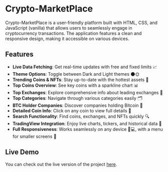 # Crypto-MarketPlace
Crypto-MarketPlace is a user-friendly platform built with HTML, CSS, and JavaScript (vanilla) that allows users to seamlessly engage in cryptocurrency transactions. The application features a clean and responsive design, making it accessible on various devices.

## Features  

- **Live Data Fetching**: Get real-time updates with free and fixed limits 📈  
- **Theme Options**: Toggle between Dark and Light themes 🌑🌞  
- **Trending Coins & NFTs**: Stay up-to-date with the hottest assets 🚀  
- **Top Coins Overview**: See key coins with a sparkline chart 📊  
- **Top Exchanges**: Explore comprehensive info about leading exchanges 🏦  
- **Top Categories**: Navigate through various categories easily 🗂️  
- **BTC Holder Companies**: Discover companies holding Bitcoin 🏢  
- **Detailed Coin Info**: Click on any coin to view full details 🔎  
- **Search Functionality**: Find coins, exchanges, and NFTs quickly 🔍  
- **TradingView Integration**: Enjoy live charts, tickers, and historical data 📅  
- **Full Responsiveness**: Works seamlessly on any device 📱💻, with a menu for smaller screens 📲  

## Live Demo  

You can check out the live version of the project [here](https://cryptobuyplace.netlify.app/).  
